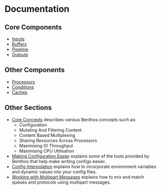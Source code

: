 Documentation
=============

## Core Components

- [Inputs](./inputs/README.md)
- [Buffers](./buffers/README.md)
- [Pipeline](./pipeline.md)
- [Outputs](./outputs/README.md)

## Other Components

- [Processors](./processors/README.md)
- [Conditions](./conditions/README.md)
- [Caches](./caches/README.md)

## Other Sections

- [Core Concepts](./concepts.md) describes various Benthos concepts such as:
  - Configuration
  - Mutating And Filtering Content
  - Content Based Multiplexing
  - Sharing Resources Across Processors
  - Maximising IO Throughput
  - Maximising CPU Utilisation
- [Making Configuration Easier](./configuration.md) explains some of the tools
  provided by Benthos that help make writing configs easier.
- [Config Interpolation](./config_interpolation.md) explains how to incorporate
  environment variables and dynamic values into your config files.
- [Working with Multipart Messages](./multipart.md) explains how to mix and
  match queues and protocols using multipart messages.
